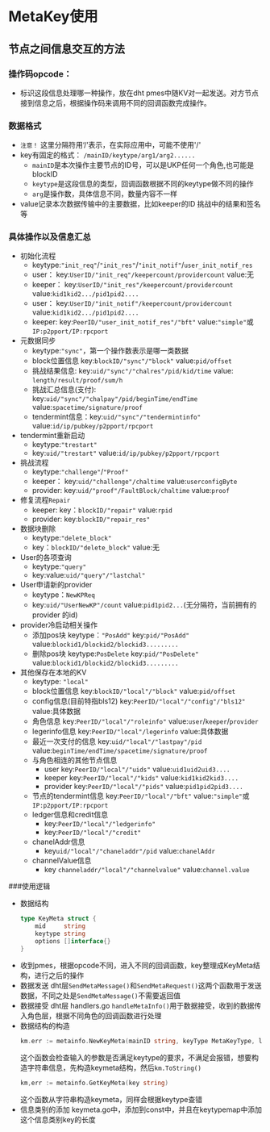 # MetaKey使用
## 节点之间信息交互的方法


### 操作码opcode：
  + 标识这段信息处理哪一种操作，放在dht pmes中随KV对一起发送。对方节点接到信息之后，根据操作码来调用不同的回调函数完成操作。


### 数据格式
  + `注意！` 这里分隔符用‘/’表示，在实际应用中，可能不使用'/'
  + key有固定的格式： `/mainID/keytype/arg1/arg2......`
    + `mainID`是本次操作主要节点的ID号，可以是UKP任何一个角色,也可能是blockID
    + `keytype`是这段信息的类型，回调函数根据不同的keytype做不同的操作
    + `arg`是操作数，具体信息不同，数量内容不一样
  + value记录本次数据传输中的主要数据，比如keeper的ID 挑战中的结果和签名等


### 具体操作以及信息汇总
  +  初始化流程
     +  keytype:`"init_req"`/`"init_res"`/`"init_notif"`/`user_init_notif_res`
     +  user： key:`UserID/"init_req"/keepercount/providercount` value:无
     +  keeper： key:`UserID/"init_res"/keepercount/providercount` value:`kid1kid2.../pid1pid2....`
     +  user： key:`UserID/"init_notif"/keepercount/providercount` value:`kid1kid2.../pid1pid2....`
     +  keeper: key:`PeerID/"user_init_notif_res"/"bft"` value:`"simple"`或`IP:p2pport/IP:rpcport`
  + 元数据同步
    + keytype:`"sync"`，第一个操作数表示是哪一类数据
    + block位置信息 key:`blockID/"sync"/"block"` value:`pid/offset`
    + 挑战结果信息: key:`uid/"sync"/"chalres"/pid/kid/time` value: `length/result/proof/sum/h`
    + 挑战汇总信息(支付): key:`uid/"sync"/"chalpay"/pid/beginTime/endTime` value:`spacetime/signature/proof`
    + tendermint信息：key:`uid/"sync"/"tendermintinfo"` value:`id/ip/pubkey/p2pport/rpcport`
  + tendermint重新启动
    + keytype:`"trestart"`
    + key:`uid/"trestart"` value:`id/ip/pubkey/p2pport/rpcport`
  + 挑战流程
    + keytype:`"challenge"`/`"Proof"`
    + keeper： key:`uid/"challenge"/chaltime` value:`userconfigByte`
    + provider: key:`uid/"proof"/FaultBlock/chaltime` value:`proof`
  + 修复流程`Repair`
    + keeper: key：`blockID/"repair"` value:`rpid`
    + provider: key:`blockID/"repair_res"`
  + 数据块删除
    + keytype:`"delete_block"`
    + key：`blockID/"delete_block"` value:无
  + User的各项查询
    + keytype:`"query"`
    + key:value:`uid/"query"/"lastchal"`
  + User申请新的provider
    + keytype：`NewKPReq`
    + key:`uid/"UserNewKP"/count` value:`pid1pid2...`(无分隔符，当前拥有的provider 的id)
  + provider冷启动相关操作
    + 添加pos块 keytype：`"PosAdd"`  key:`pid/"PosAdd"`  value:`blockid1/blockid2/blockid3.........`
    + 删除pos块 keytype:`PosDelete`  key:`pid/"PosDelete"` value:`blockid1/blockid2/blockid3.........`
  + 其他保存在本地的KV
    + keytype: `"local"`
    + block位置信息 key:`blockID/"local"/"block"` value:`pid/offset`
    + config信息(目前特指bls12) key:`PeerID/"local"/"config"/"bls12"` value:具体数据
    + 角色信息 key:`PeerID/"local"/"roleinfo"` value:`user`/`keeper`/`provider`
    + legerinfo信息 key:`PeerID/"local"/legerinfo` value:具体数据
    + 最近一次支付的信息 key:`uid/"local"/"lastpay"/pid` value:`beginTime/endTime/spacetime/signature/proof`
    + 与角色相连的其他节点信息 
      + user key:`PeerID/"local"/"uids"` value:`uid1uid2uid3....`
      + keeper key:`PeerID/"local"/"kids"` value:`kid1kid2kid3....`
      + provider key:`PeerID/"local"/"pids"` value:`pid1pid2pid3....`
    + 节点的tendermint信息 key:`PeerID/"local"/"bft"` value:`"simple"`或`IP:p2pport/IP:rpcport`
    + ledger信息和credit信息
      + key:`PeerID/"local"/"ledgerinfo"`
      + key:`PeerID/"local"/"credit"`
    + chanelAddr信息
      + key`uid/"local"/"chaneladdr"/pid` value:`chanelAddr`
    + channelValue信息
      + key `channeladdr/"local"/"channelvalue"` value:`channel.value`


###使用逻辑
  + 数据结构
    ```go
    type KeyMeta struct {
        mid     string 
        keytype string
        options []interface{}
    }
    ```
  + 收到pmes，根据opcode不同，进入不同的回调函数，key整理成KeyMeta结构，进行之后的操作
  + 数据发送
    dht层`SendMetaMessage()`和`SendMetaRequest()`这两个函数用于发送数据，不同之处是`SendMetaMessage()`不需要返回值
  + 数据接受
    dht层 handlers.go `handleMetaInfo()`用于数据接受，收到的数据传入角色层，根据不同角色的回调函数进行处理
  + 数据结构的构造
    ```go
    km.err := metainfo.NewKeyMeta(mainID string, keyType MetaKeyType, listOptions ...string)
    ```
    这个函数会检查输入的参数是否满足keytype的要求，不满足会报错，想要构造字符串信息，先构造keymeta结构，然后`km.ToString()`
    ```go
    km,err := metainfo.GetKeyMeta(key string)
    ```
    这个函数从字符串构造keymeta，同样会根据keytype查错
  + 信息类别的添加
    keymeta.go中，添加到const中，并且在keytypemap中添加这个信息类别key的长度